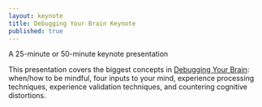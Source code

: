 ```yaml
---
layout: keynote
title: Debugging Your Brain Keynote
published: true
---
```


A 25-minute or 50-minute keynote presentation

This presentation covers the biggest concepts in [Debugging Your Brain](https://www.debuggingyourbrain.com): when/how to be mindful, four inputs to your mind, experience processing techniques, experience validation techniques, and countering cognitive distortions.
